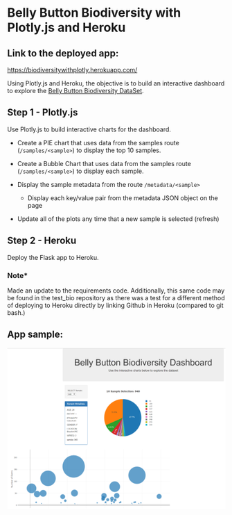 # Belly Button Biodiversity with Plotly.js and Heroku

## Link to the deployed app:

https://biodiversitywithplotly.herokuapp.com/

Using Plotly.js and Heroku, the objective is to build an interactive dashboard to explore the [Belly Button Biodiversity DataSet](http://robdunnlab.com/projects/belly-button-biodiversity/).

## Step 1 - Plotly.js

Use Plotly.js to build interactive charts for the dashboard.

* Create a PIE chart that uses data from the samples route (`/samples/<sample>`) to display the top 10 samples.

* Create a Bubble Chart that uses data from the samples route (`/samples/<sample>`) to display each sample.

* Display the sample metadata from the route `/metadata/<sample>`

  * Display each key/value pair from the metadata JSON object on the page

* Update all of the plots any time that a new sample is selected (refresh)

## Step 2 - Heroku
Deploy the Flask app to Heroku.

### ******Note*******
Made an update to the requirements code.
Additionally, this same code may be found in the test_bio repository as there was a test for a different method of deploying to Heroku directly by linking Github in Heroku (compared to git bash.)

## App sample:

![biodiversity_dashboard](biodiversity_dashboard.png)
